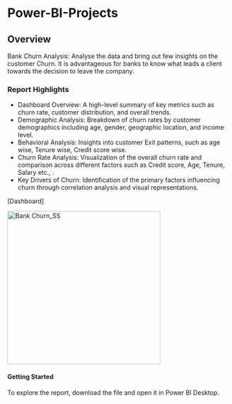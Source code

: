 # Power-BI-Projects

## Overview
Bank Churn Analysis:
Analyse the data and bring out few insights on the customer Churn.
It is advantageous for banks to know what leads a client towards the decision to leave the company.

### Report Highlights
-	Dashboard Overview: A high-level summary of key metrics such as churn rate, customer distribution, and overall trends.
-	Demographic Analysis: Breakdown of churn rates by customer demographics including age, gender, geographic location, and income level.
-	Behavioral Analysis: Insights into customer Exit patterns, such as age wise, Tenure wise, Credit score wise.
-	Churn Rate Analysis: Visualization of the overall churn rate and comparison across different factors such as Credit score, Age, Tenure, Salary etc., .
-	Key Drivers of Churn: Identification of the primary factors influencing churn through correlation analysis and visual representations.

[Dashboard] 

<img width="346" alt="Bank Churn_SS" src="https://github.com/shasi1984/Power-BI-Projects/assets/173073549/67275c7c-24a4-4932-8a3d-9268fb394ee8">

#### Getting Started
To explore the report, download the  file and open it in Power BI Desktop.


